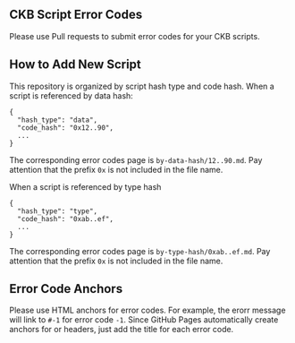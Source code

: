 ## CKB Script Error Codes

Please use Pull requests to submit error codes for your CKB scripts.

## How to Add New Script

This repository is organized by script hash type and code hash. When a script is referenced by data hash:

```
{
  "hash_type": "data",
  "code_hash": "0x12..90",
  ...
}
```

The corresponding error codes page is `by-data-hash/12..90.md`. Pay attention that the prefix `0x` is not included in the file name.

When a script is referenced by type hash

```
{
  "hash_type": "type",
  "code_hash": "0xab..ef",
  ...
}
```

The corresponding error codes page is `by-type-hash/0xab..ef.md`. Pay attention that the prefix `0x` is not included in the file name.

## Error Code Anchors

Please use HTML anchors for error codes. For example, the erorr message will link to `#-1` for error code `-1`. Since GitHub Pages automatically create anchors for or headers, just add the title for each error code.
